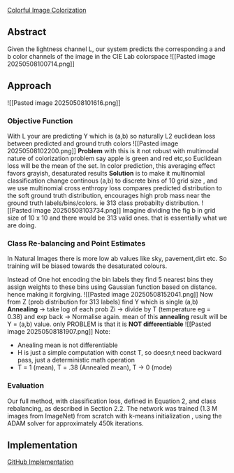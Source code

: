 
[Colorful Image Colorization](https://richzhang.github.io/colorization/resources/colorful_eccv2016.pdf)

## **Abstract**
Given the lightness channel L, our system predicts the corresponding a and
b color channels of the image in the CIE Lab colorspace
![[Pasted image 20250508100714.png]]

## **Approach**
![[Pasted image 20250508101616.png]]

### **Objective Function**
With L your are predicting Y which is (a,b) so naturally L2 euclidean loss between predicted and ground truth colors
![[Pasted image 20250508102200.png]]
**Problem** with this is it not robust with multimodal nature of colorization problem say apple is green and red etc,so Euclidean loss will be the mean of the set. In color prediction, this averaging effect favors grayish, desaturated results
**Solution** is to make it multinomial classification change continous (a,b) to discrete bins of 10 grid size , and we use multinomial cross enthropy loss compares predicted distribution to the soft ground truth distribution, encourages high prob mass near the ground truth labels/bins/colors.
ie 313 class probabilty distribution.
![[Pasted image 20250508103734.png]]
Imagine dividing the fig b in grid size of 10 x 10 and there would be 313 valid ones. that is essentially what we are doing.

### **Class Re-balancing** and **Point Estimates**
In Natural Images there is more low ab values like sky, pavement,dirt etc. So training will be biased towards the desaturated colours.

Instead of One hot encoding the bin labels they find 5 nearest bins they assign weights to these bins using Gaussian function based on distance. hence making it forgiving.
![[Pasted image 20250508152041.png]]
Now from Z (prob distribution for 313 labels) find Y which is single (a,b) 
**Annealing** -> take log of each prob Zi -> divide by T (temperature eg = 0.38) and exp back -> Normalise again. mean of this **annealing** result will be Y = (a,b) value. only PROBLEM is that it is **NOT differentiable**
![[Pasted image 20250508181907.png]]
Note:
- Anealing mean is not differentiable
- H is just a simple computation with const T, so doesn;t need backward pass, just a deterministic math operation
- T = 1 (mean), T = .38 (Annealed mean), T -> 0 (mode)

### **Evaluation**
Our full method, with classification loss, defined in Equation 2,
and class rebalancing, as described in Section 2.2. The network was trained (1.3 M images from ImageNet) from scratch with k-means initialization , using the ADAM solver for approximately 450k iterations.


## **Implementation**

[GitHub Implementation](https://github.com/richzhang/colorization)